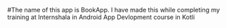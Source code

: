 #The name of this app is BookApp. I have made this while completing my training at Internshala in Android App Devlopment course in Kotli
